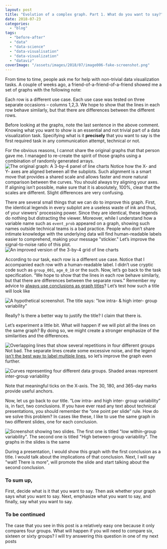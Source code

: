```yaml
---
layout: post
title: "Evolution of a complex graph. Part 1. What do you want to say?"
date: 2018-07-23
categories: 
  - "blog"
tags: 
  - "before-after"
  - "data"
  - "data-science"
  - "data-visualisation"
  - "data-visualization"
  - "dataviz"
coverImage: "/assets/images/2018/07/image006-fake-screenshot.png"
---
```


From time to time, people ask me for help with non-trivial data visualization tasks. A couple of weeks ago, a friend-of-a-friend-of-a-friend showed me a set of graphs with the following note:

Each row is a different use case. Each use case was tested on three separate occasions – columns 1,2,3. We hope to show that the lines in each row behave similarly, but that there are differences between the different rows.

Before looking at the graphs, note the last sentence in the above comment. Knowing what you want to show is an essential and not trivial part of a data visualization task. Specifying what is it **precisely** that you want to say is the first required task in any communication attempt, technical or not.

For the obvious reasons, I cannot share the original graphs that that person gave me. I managed to re-create the spirit of those graphs using a combination of randomly generated arrays. ![The original graph: A 3-by-4 panel of line charts](/assets/images/2018/07/image001-before.png) Notice how the X- and Y- axes are aligned between all the subplots. Such alignment is a smart move that provides a shared scale and allows faster and more natural comparison between the curves. You should always try aligning your axes. If aligning isn’t possible, make sure that it is absolutely, 100%, clear that the scales are different. Slight differences are very confusing.

There are several small things that we can do to improve this graph. First, the identical legends in every subplot are a useless waste of ink and thus, of your viewers' processing power. Since they are identical, these legends do nothing but distracting the viewer. Moreover, while I understand how a variable name such as `event_prob` appeared on a graph, showing such names outside technical teams is a bad practice. People who don’t share intimate knowledge with the underlying data will find human-readable labels easier to comprehend, making your message "stickier." Let’s improve the signal-to-noise ratio of this plot. ![An improved version of the 3-by-4 grid of line charts](/assets/images/2018/07/image002-improved-signal-to-noise.png)

According to our task, each row is a different use case. Notice that I accompanied each row with a human-readable label. I didn’t use cryptic code such as `group_001`, `age_0_10` or the such. Now, let’s go back to the task specification. “We hope to show that the lines in each row behave similarly, but that there are differences between the separate rows.” Remember my advice to [always use conclusions as graph titles](http://gorelik.net/2018/06/25/c-for-conclusion/)? Let’s test how such a title will look like

![A hypothetical screenshot. The title says: "low intra- & high inter- group variability"](/assets/images/2018/07/image003-hypothetic-screenshot.png)

Really? Is there a better way to justify the title? I claim that there is.

Let’s experiment a little bit. What will happen if we will plot all the lines on the same graph? By doing so, we might create a stronger emphasize of the similarities and the differences.

![Overlapping lines that show several repetitions in four different groups](/assets/images/2018/07/image004-overlapping-curves.png) Not bad. The separate lines create some excessive noise, and the legend [isn’t the best way to label multiple lines](http://gorelik.net/2017/04/12/chart-legends-and-the-muttonchops/), so let’s improve the graph even further.

![Curves representing four different data groups. Shaded areas represent inter-group variability](/assets/images/2018/07/image005-improved.png)

Note that meaningful ticks on the X-axis. The 30, 180, and 365-day marks provide useful anchors.

Now, let us go back to our title. “Low intra- and high inter- group variability” is, in fact, two conclusions. If you have ever read any text about technical presentations, you should remember the “one point per slide” rule. How do we solve this problem? In cases like these, I like to use the same graph in two different slides, one for each conclusion.

![Screenshot showing two slides. The first one is titled "low within-group variability". The second one is titled "High between-group variability". The graphs in the slides is the same](/assets/images/2018/07/image006-fake-screenshot.png)

During a presentation, I would show this graph with the first conclusion as a title. I would talk about the implications of that conclusion. Next, I will say "wait! There is more", will promote the slide and start talking about the second conclusion.

### To sum up,

First, decide what is it that you want to say. Then ask whether your graph says what you want to say. Next, emphasize what you want to say, and finally, say what you want to say.

### To be continued

The case that you see in this post is a relatively easy one because it only compares four groups. What will happen if you will need to compare six, sixteen or sixty groups? I will try answering this question in one of my next posts

